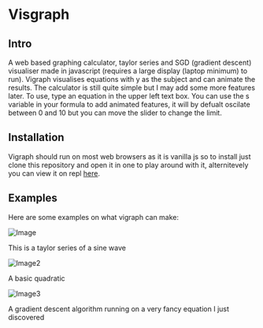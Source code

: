 # Visgraph

## Intro 
A web based graphing calculator, taylor series and SGD (gradient descent) visualiser made in javascript (requires a large display (laptop minimum) to run). Vigraph visualises equations with y as the subject and can animate the results. The calculator is still quite simple but I may add some more features later. To use, type an equation in the upper left text box. You can use the s variable in your formula to add animated features, it will by defualt oscilate between 0 and 10 but you can move the slider to change the limit.  

## Installation
Vigraph should run on most web browsers as it is vanilla js so to install just clone this repository and open it in one to play around with it, alternitevely you can view it on repl [here](https://replit.com/@HamishHamiltonS/Visgraph-Graphing-calculator?v=1).

## Examples

Here are some examples on what vigraph can make:

![Image](https://github.com/HamishHamiltonSmith/Visgraph-Graphing-Calculator/blob/main/examples/Screenshot%202022-08-17%2019.22.25.png)

This is a taylor series of a sine wave

![Image2](https://github.com/HamishHamiltonSmith/Visgraph-Graphing-Calculator/blob/main/examples/Screenshot%202022-08-17%2019.23.41.png)

A basic quadratic

![Image3](https://github.com/HamishHamiltonSmith/Visgraph-Graphing-Calculator/blob/main/examples/Screenshot%202022-08-17%2019.24.54.png)

A gradient descent algorithm running on a very fancy equation I just discovered

